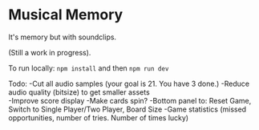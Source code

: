 # Musical Memory
It's memory but with soundclips.

(Still a work in progress).

To run locally: `npm install` and then `npm run dev`


Todo:
-Cut all audio samples (your goal is 21. You have 3 done.)
-Reduce audio quality (bitsize) to get smaller assets    
-Improve score display
-Make cards spin? 
-Bottom panel to: Reset Game, Switch to Single Player/Two Player, Board Size
-Game statistics (missed opportunities, number of tries.  Number of times lucky)